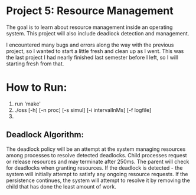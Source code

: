 # Project 5: Resource Management
The goal is to learn about resource management inside an operating system. This project will also include deadlock detection and management. 

I encountered many bugs and errors along the way with the previous project, so I wanted to start a little fresh and clean up as I went. This was the last project I had nearly finished last semester before I left, so I will starting fresh from that. 

# How to Run: 
1. run 'make' 
2. ./oss [-h] [-n proc] [-s simul] [-i intervalInMs] [-f logfile] 
3.  


## Deadlock Algorithm: 
The deadlock policy will be an attempt at the system managing resources among processes to resolve detected deadlocks. Child processes request or release resources and may terminate after 250ms. The parent will check for deadlocks when granting resources. If the deadlock is detected - the system will initially attempt to satisfy any ongoing resource requests. If the persistence continues, the system will attempt to resolve it by removing the child that has done the least amount of work. 
